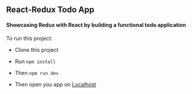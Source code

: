 ## React-Redux Todo App

#### Showcasing Redux with React by building a functional todo application

To run this project:

- Clone this project

- Run ``` npm install ```

- Then ``` npm run dev ```

- Then open you app on [Localhost](http://localhost:8080)
